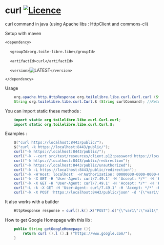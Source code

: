 # curl [![Licence](https://img.shields.io/badge/licence-Apache%20Licence%20%282.0%29-blue.svg)](https://www.apache.org/licenses/LICENSE-2.0)
curl command in java (using Apache libs : HttpClient and commons-cli)

Setup with maven

`<dependency>`

&nbsp;&nbsp;&nbsp;&nbsp;`<groupId>org.toile-libre.libe</groupId>`

&nbsp;&nbsp;&nbsp;&nbsp;`<artifactId>curl</artifactId>`

&nbsp;&nbsp;&nbsp;&nbsp;`<version>`![LATEST](https://img.shields.io/maven-central/v/org.toile-libre.libe/curl.svg?logoWidth=-102)`</version>`

`</dependency>`

Usage
```java
    org.apache.http.HttpResponse org.toilelibre.libe.curl.Curl.curl (String curlParams);
    String org.toilelibre.libe.curl.Curl.$ (String curlCommand); //Returns responseBody
```

You can import static these methods :
```java
    import static org.toilelibre.libe.curl.Curl.curl;
    import static org.toilelibre.libe.curl.Curl.$;
```

Examples :
```java
    $("curl https://localhost:8443/public/");
    $("curl -k https://localhost:8443/public/");
    curl("-k https://localhost:8443/public/");
    curl("-k --cert src/test/resources/client.p12:password https://localhost:8443/public/");
    curl("-k https://localhost:8443/public/redirection");
    curl("-k https://localhost:8443/public/unauthorized");
    curl("-k -L https://localhost:8443/public/redirection");
    curl("-k -H'Host: localhost' -H'Authorization: 00000000-0000-0000-0000-000000000000' https://localhost:8443/public/v1/coverage/sncf/journeys?from=admin:7444extern");
    curl("-k -X GET -H 'User-Agent: curl/7.49.1' -H 'Accept: */*' -H 'Host: localhost'  'https://localhost:8443/public/curlCommand1?param1=value1&param2=value2'");
    curl("-k -X GET -H 'User-Agent: curl/7.49.1' -H 'Accept: */*' -H 'Host: localhost' -u foo:bar 'https://localhost:8443/private/login'");
    curl("-L -k -X GET -H 'User-Agent: curl/7.49.1' -H 'Accept: */*' -H 'Host: localhost' -u user:password 'https://localhost:8443/private/login'");
    curl("-k -X POST 'https://localhost:8443/public/json' -d '{\"var1\":\"val1\",\"var2\":\"val2\"}'");
```

It also works with a builder
```java
    HttpResponse response = curl().k().X("POST").d("{\"var1\":\"val1\",\"var2\":\"val2\"}").run("https://localhost:8443/public/json");
````

How to get Google Homepage with this lib :
```java
    public String getGoogleHomepage (){
        return curl ().l ().$ ("https://www.google.com/");
    }
```

